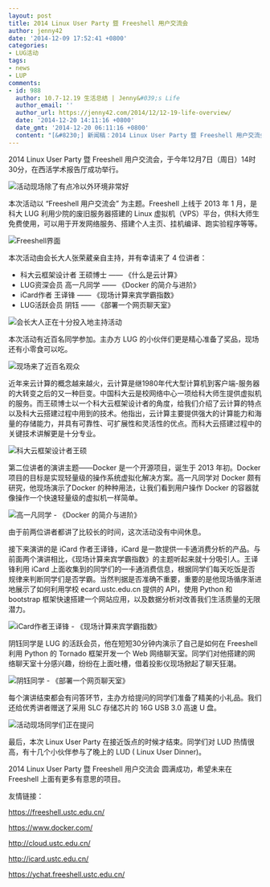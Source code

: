 ```yaml
---
layout: post
title: 2014 Linux User Party 暨 Freeshell 用户交流会
author: jenny42
date: '2014-12-09 17:52:41 +0800'
categories:
- LUG活动
tags:
- news
- LUP
comments:
- id: 988
  author: 10.7-12.19 生活总结 | Jenny&#039;s Life
  author_email: ''
  author_url: https://jenny42.com/2014/12/12-19-life-overview/
  date: '2014-12-20 14:11:16 +0800'
  date_gmt: '2014-12-20 06:11:16 +0800'
  content: "[&#8230;] 新闻稿：2014 Linux User Party 暨 Freeshell 用户交流会 [&#8230;]"
---
```

2014 Linux User Party 暨 Freeshell 用户交流会，于今年12月7日（周日）14时30分，在西活学术报告厅成功举行。

![活动现场除了有点冷以外环境非常好](http://hfs.mirrors.asia/a9fc9b33235e3cc32f046de5d92a26f02e42cd13dec5db7f79e908f2e6f2827c?type=image/jpeg)

本次活动以 “Freeshell 用户交流会” 为主题。Freeshell 上线于 2013 年 1 月，是科大 LUG 利用少院的废旧服务器搭建的 Linux 虚拟机（VPS）平台，供科大师生免费使用，可以用于开发网络服务、搭建个人主页、挂机编译、跑实验程序等等。

![Freeshell界面](http://hfs.mirrors.asia/98427426eeed9a1b3782d2a079d4d4521754b558c1eb447075d22374a3d4b83a?type=image/jpeg)

本次活动由会长大人张荣葳亲自主持，并有幸请来了 4 位讲者：

- 科大云框架设计者 王硕博士 —— 《什么是云计算》
- LUG资深会员 高一凡同学 —— 《Docker 的简介与进阶》
- iCard作者 王译锋 —— 《现场计算来宾学霸指数》
- LUG活跃会员 阴钰 —— 《部署一个网页聊天室》

![会长大人正在十分投入地主持活动](http://hfs.mirrors.asia/363fed53482534388b3f6ae99bd798cb0f65109c22f3290ad6a97f719c86e05d?type=image/jpeg)

本次活动有近百名同学参加。主办方 LUG 的小伙伴们更是精心准备了奖品，现场还有小零食可以吃。

![现场来了近百名观众](http://hfs.mirrors.asia/26a313ca504de3806da1ec37fa02709b31d291e540e37dfd2579ecacd51ab9be?type=image/jpeg)

近年来云计算的概念越来越火，云计算是继1980年代大型计算机到客户端-服务器的大转变之后的又一种巨变。中国科大云是校网络中心一项给科大师生提供虚拟机的服务。而王硕博士以一个科大云框架设计者的角度，给我们介绍了云计算的特点以及科大云搭建过程中用到的技术。他指出，云计算主要提供强大的计算能力和海量的存储能力，并具有可靠性、可扩展性和灵活性的优点。而科大云搭建过程中的关键技术讲解更是十分专业。

![科大云框架设计者王硕](http://hfs.mirrors.asia/a57e779490ebf813ff673e3294b20a2f6aa0186cb0d9bd4570bc4f4f6bb1369b?type=image/jpeg)

第二位讲者的演讲主题——Docker 是一个开源项目，诞生于 2013 年初。Docker 项目的目标是实现轻量级的操作系统虚拟化解决方案。高一凡同学对 Docker 颇有研究，他现场演示了Docker 的种种用法，让我们看到用户操作 Docker 的容器就像操作一个快速轻量级的虚拟机一样简单。

![高一凡同学 - 《Docker 的简介与进阶》](http://hfs.mirrors.asia/d5c6b2e53ef83b9c6418fd1adfcfaf943c5133a1c7c1b006d014e73d2f74da05?type=image/jpeg)

由于前两位讲者都讲了比较长的时间，这次活动没有中间休息。

接下来演讲的是 iCard 作者王译锋，iCard 是一款提供一卡通消费分析的产品。与前面两个演讲相比，《现场计算来宾学霸指数》的主题听起来就十分吸引人。王译锋利用 iCard 上面收集到的同学们的一卡通消费信息，根据同学们每天吃饭是否规律来判断同学们是否学霸。当然判据是否准确不重要，重要的是他现场循序渐进地展示了如何利用学校 ecard.ustc.edu.cn 提供的 API，使用 Python 和 bootstrap 框架快速搭建一个网站应用，以及数据分析对改善我们生活质量的无限潜力。

![iCard作者王译锋 - 《现场计算来宾学霸指数》](http://hfs.mirrors.asia/53195dfcfdb59bc109024e9093f35cefa7ae8497df5cb335e4b49c5eee0473bc?type=image/jpeg)

阴钰同学是 LUG 的活跃会员，他在短短30分钟内演示了自己是如何在 Freeshell 利用 Python 的 Tornado 框架开发一个 Web 网络聊天室。同学们对他搭建的网络聊天室十分感兴趣，纷纷在上面吐槽，借着投影仪现场掀起了聊天狂潮。

![阴钰同学 - 《部署一个网页聊天室》](http://hfs.mirrors.asia/5ca155185643c851a40c5f76005c81043b24570d8262f37fb6054b031d222b77?type=image/jpeg)

每个演讲结束都会有问答环节，主办方给提问的同学们准备了精美的小礼品。我们还给优秀讲者赠送了采用 SLC 存储芯片的 16G USB 3.0 高速 U 盘。

![活动现场同学们正在提问](http://hfs.mirrors.asia/6bf61c7c7cea28042f339d2b429faedbbae6191acd49729b024f06e6c2cdc5b0?type=image/jpeg)

最后，本次 Linux User Party 在接近饭点的时候才结束。同学们对 LUD 热情很高，有十几个小伙伴参与了晚上的 LUD ( Linux User Dinner)。

2014 Linux User Party 暨 Freeshell 用户交流会 圆满成功，希望未来在 Freeshell 上面有更多有意思的项目。

友情链接：

https://freeshell.ustc.edu.cn/

https://www.docker.com/

http://cloud.ustc.edu.cn/

http://icard.ustc.edu.cn/

https://ychat.freeshell.ustc.edu.cn/
